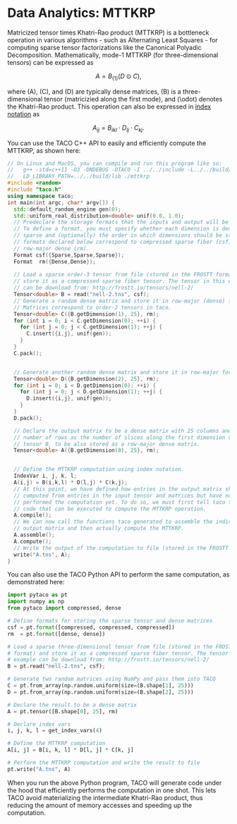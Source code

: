# Data Analytics: MTTKRP

Matricized tensor times Khatri-Rao product (MTTKRP) is a bottleneck operation
in various algorithms - such as Alternating Least Squares - for computing
sparse tensor factorizations like the Canonical Polyadic Decomposition.
Mathematically, mode-1 MTTKRP (for three-dimensional tensors) can be expressed 
as 

$$A = B_{(1)} (D \odot C),$$

where \(A\), \(C\), and \(D\) are typically dense matrices, \(B\) is a
three-dimensional tensor (matricizied along the first mode), and \(\odot\)
denotes the Khatri-Rao product. This operation can also be expressed in [index
notation](pycomputations.md#specifying-tensor-algebra-computations) as 

$$A_{ij} = B_{ikl} \cdot D_{lj} \cdot C_{kj}.$$

You can use the TACO C++ API to easily and efficiently compute the MTTKRP, as
shown here:
```c++
// On Linux and MacOS, you can compile and run this program like so:
//   g++ -std=c++11 -O3 -DNDEBUG -DTACO -I ../../include -L../../build/lib mttkrp.cpp -o mttkrp -ltaco
//   LD_LIBRARY_PATH=../../build/lib ./mttkrp
#include <random>
#include "taco.h"
using namespace taco;
int main(int argc, char* argv[]) {
  std::default_random_engine gen(0);
  std::uniform_real_distribution<double> unif(0.0, 1.0);
  // Predeclare the storage formats that the inputs and output will be stored as.
  // To define a format, you must specify whether each dimension is dense or 
  // sparse and (optionally) the order in which dimensions should be stored. The 
  // formats declared below correspond to compressed sparse fiber (csf) and 
  // row-major dense (rm).
  Format csf({Sparse,Sparse,Sparse});
  Format  rm({Dense,Dense});
 
  // Load a sparse order-3 tensor from file (stored in the FROSTT format) and 
  // store it as a compressed sparse fiber tensor. The tensor in this example 
  // can be download from: http://frostt.io/tensors/nell-2/
  Tensor<double> B = read("nell-2.tns", csf);
  // Generate a random dense matrix and store it in row-major (dense) format. 
  // Matrices correspond to order-2 tensors in taco.
  Tensor<double> C({B.getDimension(1), 25}, rm);
  for (int i = 0; i < C.getDimension(0); ++i) {
    for (int j = 0; j < C.getDimension(1); ++j) {
      C.insert({i,j}, unif(gen));
    }
  }
  C.pack();


  // Generate another random dense matrix and store it in row-major format.
  Tensor<double> D({B.getDimension(2), 25}, rm);
  for (int i = 0; i < D.getDimension(0); ++i) {
    for (int j = 0; j < D.getDimension(1); ++j) {
      D.insert({i,j}, unif(gen));
    }
  }
  D.pack();

  // Declare the output matrix to be a dense matrix with 25 columns and the same
  // number of rows as the number of slices along the first dimension of input
  // tensor B, to be also stored as a row-major dense matrix.
  Tensor<double> A({B.getDimension(0), 25}, rm);


  // Define the MTTKRP computation using index notation.
  IndexVar i, j, k, l;
  A(i,j) = B(i,k,l) * D(l,j) * C(k,j);
  // At this point, we have defined how entries in the output matrix should be
  // computed from entries in the input tensor and matrices but have not actually
  // performed the computation yet. To do so, we must first tell taco to generate
  // code that can be executed to compute the MTTKRP operation.
  A.compile();
  // We can now call the functions taco generated to assemble the indices of the
  // output matrix and then actually compute the MTTKRP.
  A.assemble();
  A.compute();
  // Write the output of the computation to file (stored in the FROSTT format).
  write("A.tns", A);
}
```

You can also use the TACO Python API to perform the same computation, as
demonstrated here:

```python
import pytaco as pt
import numpy as np
from pytaco import compressed, dense

# Define formats for storing the sparse tensor and dense matrices
csf = pt.format([compressed, compressed, compressed])
rm  = pt.format([dense, dense])

# Load a sparse three-dimensional tensor from file (stored in the FROSTT
# format) and store it as a compressed sparse fiber tensor. The tensor in this
# example can be download from: http://frostt.io/tensors/nell-2/
B = pt.read("nell-2.tns", csf);

# Generate two random matrices using NumPy and pass them into TACO
C = pt.from_array(np.random.uniform(size=(B.shape[1], 25)))
D = pt.from_array(np.random.uniform(size=(B.shape[2], 25)))

# Declare the result to be a dense matrix
A = pt.tensor([B.shape[0], 25], rm)

# Declare index vars
i, j, k, l = get_index_vars(4)

# Define the MTTKRP computation
A[i, j] = B[i, k, l] * D[l, j] * C[k, j]

# Perform the MTTKRP computation and write the result to file
pt.write("A.tns", A)
```

When you run the above Python program, TACO will generate code under the hood
that efficiently performs the computation in one shot.  This lets TACO avoid
materializing the intermediate Khatri-Rao product, thus reducing the amount of
memory accesses and speeding up the computation.
